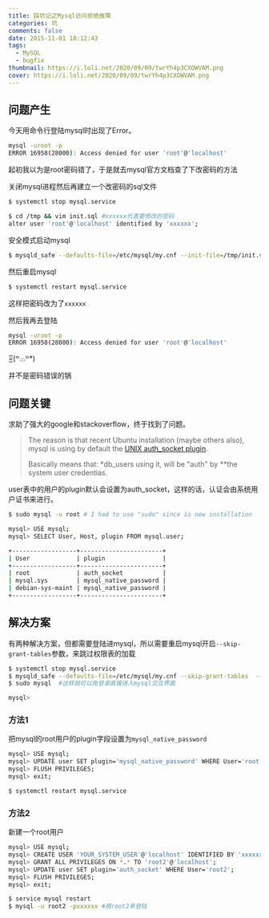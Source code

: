 ```yaml
---
title: 踩坑记之Mysql访问拒绝故障
categories: 坑
comments: false
date: 2015-11-01 18:12:43
tags:
  - MySQL
  - bugfix
thumbnail: https://i.loli.net/2020/09/09/twrYh4p3CXOWVAM.png
cover: https://i.loli.net/2020/09/09/twrYh4p3CXOWVAM.png
---
```

## 问题产生

今天用命令行登陆mysql时出现了Error。

```bash
mysql -uroot -p
ERROR 16958(28000): Access denied for user 'root'@'localhost'
```

起初我以为是root密码错了，于是就去mysql官方文档查了下改密码的方法

关闭mysql进程然后再建立一个改密码的sql文件

```bash
$ systemctl stop mysql.service

$ cd /tmp && vim init.sql #xxxxxx代表要修改的密码
alter user 'root'@'localhost' identified by 'xxxxxx'; 
```

安全模式启动mysql

```bash
$ mysqld_safe --defaults-file=/etc/mysql/my.cnf --init-file=/tmp/init.sql &
```

然后重启mysql

```bash
$ systemctl restart mysql.service
```

这样把密码改为了`xxxxxx`



然后我再去登陆

```bash
mysql -uroot -p
ERROR 16958(28000): Access denied for user 'root'@'localhost'
```

=͟͟͞͞(꒪⌓꒪*)

并不是密码错误的锅

## 问题关键

求助了强大的google和stackoverflow，终于找到了问题。

> The reason is that recent Ubuntu installation (maybe others also), mysql is using by default the [UNIX auth_socket plugin](https://dev.mysql.com/doc/mysql-security-excerpt/5.5/en/socket-authentication-plugin.html).
>
> Basically means that: *db_users using it, will be "auth" by \**the system user credentias.

user表中的用户的plugin默认会设置为auth_socket，这样的话，认证会由系统用户证书来进行。

```bash
$ sudo mysql -u root # I had to use "sudo" since is new installation

mysql> USE mysql;
mysql> SELECT User, Host, plugin FROM mysql.user;

+------------------+-----------------------+
| User             | plugin                |
+------------------+-----------------------+
| root             | auth_socket           |
| mysql.sys        | mysql_native_password |
| debian-sys-maint | mysql_native_password |
+------------------+-----------------------+
```

## 解决方案

有两种解决方案，但都需要登陆进mysql，所以需要重启mysql开启`--skip-grant-tables`参数，来跳过权限表的加载

```bash
$ systemctl stop mysql.service
$ mysqld_safe --defaults-file=/etc/mysql/my.cnf --skip-grant-tables  --skip-networking &
$ sudo mysql  #这样就可以免登录直接进入mysql交互界面

mysql>
```



### 方法1 

把mysql的root用户的plugin字段设置为`mysql_native_password`

```bash
mysql> USE mysql;
mysql> UPDATE user SET plugin='mysql_native_password' WHERE User='root';
mysql> FLUSH PRIVILEGES;
mysql> exit;

$ systemctl restart mysql.service
```

### 方法2

新建一个root用户

```bash
mysql> USE mysql;
mysql> CREATE USER 'YOUR_SYSTEM_USER'@'localhost' IDENTIFIED BY 'xxxxxx';
mysql> GRANT ALL PRIVILEGES ON *.* TO 'root2'@'localhost';
mysql> UPDATE user SET plugin='auth_socket' WHERE User='root2';
mysql> FLUSH PRIVILEGES;
mysql> exit;

$ service mysql restart
$ mysql -u root2 -pxxxxxx #用root2来登陆
```


